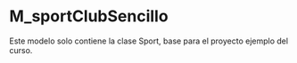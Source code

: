 M_sportClubSencillo
==========

Este modelo solo contiene la clase Sport, base para el proyecto ejemplo del curso.